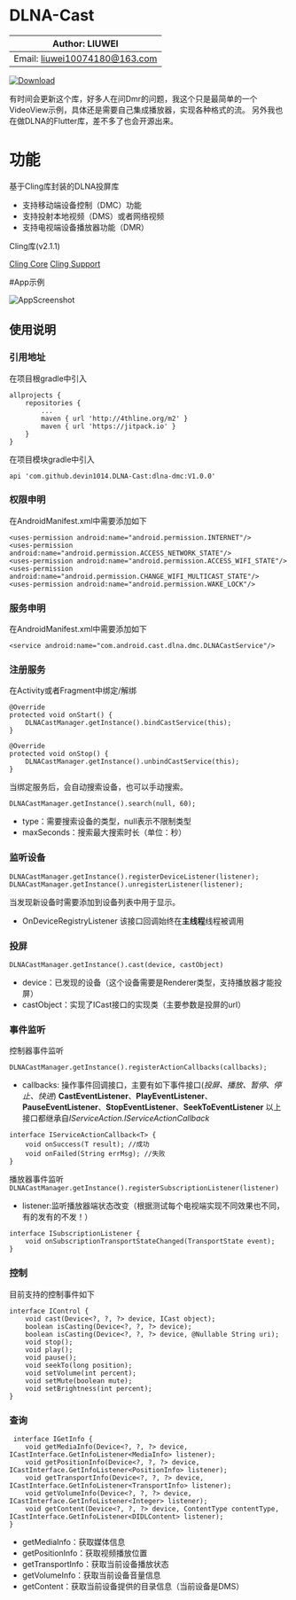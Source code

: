 # DLNA-Cast

|        Author: LIUWEI         |
|-------------------------------|
| Email: liuwei10074180@163.com |

[![Download](https://jitpack.io/v/devin1014/DLNA-Cast.svg)](https://jitpack.io/#devin1014/DLNA-Cast)

有时间会更新这个库，好多人在问Dmr的问题，我这个只是最简单的一个VideoView示例，具体还是需要自己集成播放器，实现各种格式的流。
另外我也在做DLNA的Flutter库，差不多了也会开源出来。

# 功能

基于Cling库封装的DLNA投屏库
* 支持移动端设备控制（DMC）功能
* 支持投射本地视频（DMS）或者网络视频
* 支持电视端设备播放器功能（DMR）

Cling库(v2.1.1) 

[Cling Core](http://4thline.org/projects/cling/core/manual/cling-core-manual.xhtml)
[Cling Support](http://4thline.org/projects/cling/support/manual/cling-support-manual.xhtml)


#App示例


![AppScreenshot](https://raw.githubusercontent.com/devin1014/DLNA-Cast/master/screen/device-2021-05-13-155608.png)

## 使用说明
### 引用地址
在项目根gradle中引入
```
allprojects {
	repositories {
		...
        maven { url 'http://4thline.org/m2' }
		maven { url 'https://jitpack.io' }
	}
}
```
在项目模块gradle中引入

```
api 'com.github.devin1014.DLNA-Cast:dlna-dmc:V1.0.0'
```

### 权限申明
在AndroidManifest.xml中需要添加如下

```
<uses-permission android:name="android.permission.INTERNET"/>
<uses-permission android:name="android.permission.ACCESS_NETWORK_STATE"/>
<uses-permission android:name="android.permission.ACCESS_WIFI_STATE"/>
<uses-permission android:name="android.permission.CHANGE_WIFI_MULTICAST_STATE"/>
<uses-permission android:name="android.permission.WAKE_LOCK"/>
```

### 服务申明
在AndroidManifest.xml中需要添加如下

```
<service android:name="com.android.cast.dlna.dmc.DLNACastService"/>
```

### 注册服务
在Activity或者Fragment中绑定/解绑
```
@Override
protected void onStart() {        
    DLNACastManager.getInstance().bindCastService(this);
}

@Override
protected void onStop() {
    DLNACastManager.getInstance().unbindCastService(this);
}
```

当绑定服务后，会自动搜索设备，也可以手动搜索。
```
DLNACastManager.getInstance().search(null, 60);
```
* type：需要搜索设备的类型，null表示不限制类型
* maxSeconds：搜索最大搜索时长（单位：秒）

### 监听设备
```
DLNACastManager.getInstance().registerDeviceListener(listener);
DLNACastManager.getInstance().unregisterListener(listener);
```
当发现新设备时需要添加到设备列表中用于显示。
* OnDeviceRegistryListener 该接口回调始终在**主线程**线程被调用

### 投屏

```
DLNACastManager.getInstance().cast(device, castObject)
```

* device：已发现的设备（这个设备需要是Renderer类型，支持播放器才能投屏）
* castObject：实现了ICast接口的实现类（主要参数是投屏的url）

### 事件监听
控制器事件监听

```
DLNACastManager.getInstance().registerActionCallbacks(callbacks);
```
* callbacks: 操作事件回调接口，主要有如下事件接口(*投屏、播放、暂停、停止、快进*)
 **CastEventListener**、**PlayEventListener**、**PauseEventListener**、**StopEventListener**、**SeekToEventListener**
以上接口都继承自*IServiceAction.IServiceActionCallback<Long>* 

```
interface IServiceActionCallback<T> {
    void onSuccess(T result); //成功
    void onFailed(String errMsg); //失败
}
```

播放器事件监听
`DLNACastManager.getInstance().registerSubscriptionListener(listener)`
* listener:监听播放器端状态改变（根据测试每个电视端实现不同效果也不同，有的发有的不发！）

```
interface ISubscriptionListener {
    void onSubscriptionTransportStateChanged(TransportState event);
}
```
### 控制
目前支持的控制事件如下

```
interface IControl {
    void cast(Device<?, ?, ?> device, ICast object);
    boolean isCasting(Device<?, ?, ?> device);
    boolean isCasting(Device<?, ?, ?> device, @Nullable String uri);
    void stop();
    void play();
    void pause();
    void seekTo(long position);
    void setVolume(int percent);
    void setMute(boolean mute);
    void setBrightness(int percent);
}
```
### 查询

```
 interface IGetInfo {
    void getMediaInfo(Device<?, ?, ?> device, ICastInterface.GetInfoListener<MediaInfo> listener);
    void getPositionInfo(Device<?, ?, ?> device, ICastInterface.GetInfoListener<PositionInfo> listener);
    void getTransportInfo(Device<?, ?, ?> device, ICastInterface.GetInfoListener<TransportInfo> listener);
    void getVolumeInfo(Device<?, ?, ?> device, ICastInterface.GetInfoListener<Integer> listener);
    void getContent(Device<?, ?, ?> device, ContentType contentType, ICastInterface.GetInfoListener<DIDLContent> listener);
}
```
* getMediaInfo：获取媒体信息
* getPositionInfo：获取视频播放位置
* getTransportInfo：获取当前设备播放状态
* getVolumeInfo：获取当前设备音量信息
* getContent：获取当前设备提供的目录信息（当前设备是DMS）
